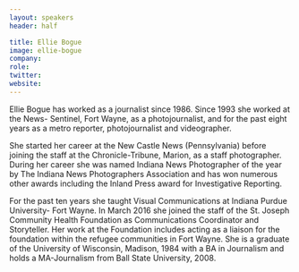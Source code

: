 ```yaml
---
layout: speakers
header: half

title: Ellie Bogue
image: ellie-bogue
company: 
role: 
twitter: 
website: 
---
```

Ellie Bogue has worked as a journalist since 1986. Since 1993 she worked at the News- Sentinel, Fort Wayne, as a photojournalist, and for the past eight years as a metro reporter, photojournalist and videographer. 

She started her career at the New Castle News (Pennsylvania) before joining the staff at the Chronicle-Tribune, Marion, as a staff photographer. During her career she was named Indiana News Photographer of the year by The Indiana News Photographers Association and has won numerous other awards including the Inland Press award for Investigative Reporting.

For the past ten years she taught Visual Communications at Indiana Purdue University- Fort Wayne. In March 2016 she joined the staff of the St. Joseph Community Health Foundation as Communications Coordinator and Storyteller. Her work at the Foundation includes acting as a liaison for the foundation within the refugee communities in Fort Wayne. She is a graduate of the University of Wisconsin, Madison, 1984 with a BA in Journalism and holds a MA-Journalism from Ball State University, 2008.